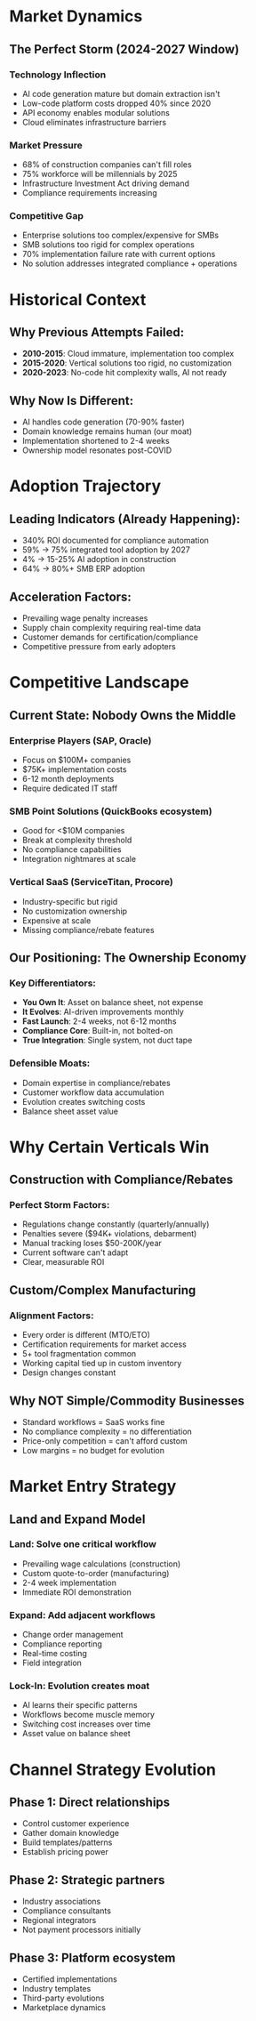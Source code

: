 # Market Dynamics

## The Perfect Storm (2024-2027 Window)

### Technology Inflection
- AI code generation mature but domain extraction isn't
- Low-code platform costs dropped 40% since 2020
- API economy enables modular solutions
- Cloud eliminates infrastructure barriers

### Market Pressure
- 68% of construction companies can't fill roles
- 75% workforce will be millennials by 2025
- Infrastructure Investment Act driving demand
- Compliance requirements increasing

### Competitive Gap
- Enterprise solutions too complex/expensive for SMBs
- SMB solutions too rigid for complex operations
- 70% implementation failure rate with current options
- No solution addresses integrated compliance + operations

# Historical Context

## Why Previous Attempts Failed:
- **2010-2015**: Cloud immature, implementation too complex
- **2015-2020**: Vertical solutions too rigid, no customization
- **2020-2023**: No-code hit complexity walls, AI not ready

## Why Now Is Different:
- AI handles code generation (70-90% faster)
- Domain knowledge remains human (our moat)
- Implementation shortened to 2-4 weeks
- Ownership model resonates post-COVID

# Adoption Trajectory

## Leading Indicators (Already Happening):
- 340% ROI documented for compliance automation
- 59% → 75% integrated tool adoption by 2027
- 4% → 15-25% AI adoption in construction
- 64% → 80%+ SMB ERP adoption

## Acceleration Factors:
- Prevailing wage penalty increases
- Supply chain complexity requiring real-time data
- Customer demands for certification/compliance
- Competitive pressure from early adopters

# Competitive Landscape

## Current State: Nobody Owns the Middle

### Enterprise Players (SAP, Oracle)
- Focus on $100M+ companies
- $75K+ implementation costs
- 6-12 month deployments
- Require dedicated IT staff

### SMB Point Solutions (QuickBooks ecosystem)
- Good for <$10M companies
- Break at complexity threshold
- No compliance capabilities
- Integration nightmares at scale

### Vertical SaaS (ServiceTitan, Procore)
- Industry-specific but rigid
- No customization ownership
- Expensive at scale
- Missing compliance/rebate features

## Our Positioning: The Ownership Economy

### Key Differentiators:
- **You Own It**: Asset on balance sheet, not expense
- **It Evolves**: AI-driven improvements monthly
- **Fast Launch**: 2-4 weeks, not 6-12 months
- **Compliance Core**: Built-in, not bolted-on
- **True Integration**: Single system, not duct tape

### Defensible Moats:
- Domain expertise in compliance/rebates
- Customer workflow data accumulation
- Evolution creates switching costs
- Balance sheet asset value

# Why Certain Verticals Win

## Construction with Compliance/Rebates

### Perfect Storm Factors:
- Regulations change constantly (quarterly/annually)
- Penalties severe ($94K+ violations, debarment)
- Manual tracking loses $50-200K/year
- Current software can't adapt
- Clear, measurable ROI

## Custom/Complex Manufacturing

### Alignment Factors:
- Every order is different (MTO/ETO)
- Certification requirements for market access
- 5+ tool fragmentation common
- Working capital tied up in custom inventory
- Design changes constant

## Why NOT Simple/Commodity Businesses
- Standard workflows = SaaS works fine
- No compliance complexity = no differentiation
- Price-only competition = can't afford custom
- Low margins = no budget for evolution

# Market Entry Strategy

## Land and Expand Model

### Land: Solve one critical workflow
- Prevailing wage calculations (construction)
- Custom quote-to-order (manufacturing)
- 2-4 week implementation
- Immediate ROI demonstration

### Expand: Add adjacent workflows
- Change order management
- Compliance reporting
- Real-time costing
- Field integration

### Lock-In: Evolution creates moat
- AI learns their specific patterns
- Workflows become muscle memory
- Switching cost increases over time
- Asset value on balance sheet

# Channel Strategy Evolution

## Phase 1: Direct relationships
- Control customer experience
- Gather domain knowledge
- Build templates/patterns
- Establish pricing power

## Phase 2: Strategic partners
- Industry associations
- Compliance consultants
- Regional integrators
- Not payment processors initially

## Phase 3: Platform ecosystem
- Certified implementations
- Industry templates
- Third-party evolutions
- Marketplace dynamics